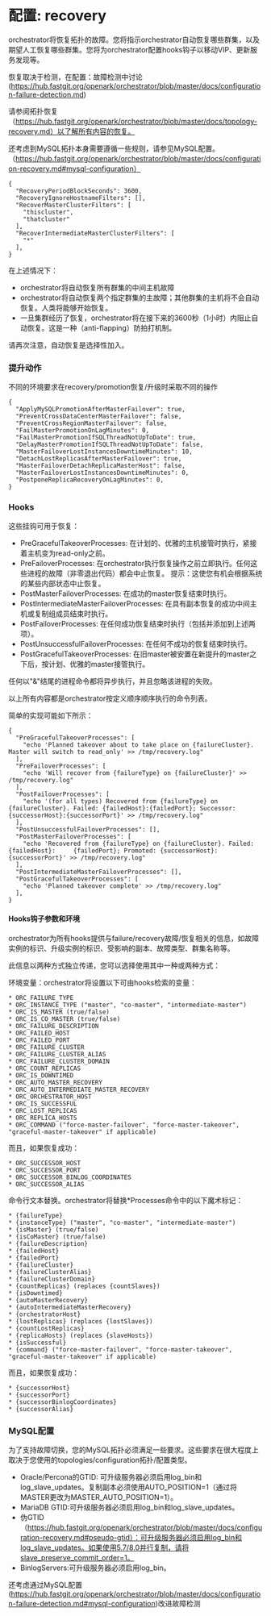 # 配置: recovery

orchestrator将恢复拓扑的故障。您将指示orchestrator自动恢复哪些群集，以及期望人工恢复哪些群集。您将为orchestrator配置hooks钩子以移动VIP、更新服务发现等。

恢复取决于检测，在配置：故障检测中讨论(https://hub.fastgit.org/openark/orchestrator/blob/master/docs/configuration-failure-detection.md)

请参阅拓扑恢复（https://hub.fastgit.org/openark/orchestrator/blob/master/docs/topology-recovery.md）以了解所有内容的恢复。

还考虑到MySQL拓扑本身需要遵循一些规则，请参见MySQL配置。（https://hub.fastgit.org/openark/orchestrator/blob/master/docs/configuration-recovery.md#mysql-configuration）

    {
      "RecoveryPeriodBlockSeconds": 3600,
      "RecoveryIgnoreHostnameFilters": [],
      "RecoverMasterClusterFilters": [
        "thiscluster",
        "thatcluster"
      ],
      "RecoverIntermediateMasterClusterFilters": [
        "*"
      ],
    }

在上述情况下：

* orchestrator将自动恢复所有群集的中间主机故障
* orchestrator将自动恢复两个指定群集的主故障；其他群集的主机将不会自动恢复。人类将能够开始恢复。
* 一旦集群经历了恢复，orchestrator将在接下来的3600秒（1小时）内阻止自动恢复。这是一种（anti-flapping）防拍打机制。

请再次注意，自动恢复是选择性加入。

### 提升动作

不同的环境要求在recovery/promotion恢复/升级时采取不同的操作

    {
      "ApplyMySQLPromotionAfterMasterFailover": true,
      "PreventCrossDataCenterMasterFailover": false,
      "PreventCrossRegionMasterFailover": false,
      "FailMasterPromotionOnLagMinutes": 0,
      "FailMasterPromotionIfSQLThreadNotUpToDate": true,
      "DelayMasterPromotionIfSQLThreadNotUpToDate": false,
      "MasterFailoverLostInstancesDowntimeMinutes": 10,
      "DetachLostReplicasAfterMasterFailover": true,
      "MasterFailoverDetachReplicaMasterHost": false,
      "MasterFailoverLostInstancesDowntimeMinutes": 0,
      "PostponeReplicaRecoveryOnLagMinutes": 0,
    }

### Hooks

这些挂钩可用于恢复：

* PreGracefulTakeoverProcesses: 在计划的、优雅的主机接管时执行，紧接着主机变为read-only之前。
* PreFailoverProcesses: 在orchestrator执行恢复操作之前立即执行。任何这些进程的故障（非零退出代码）都会中止恢复。
                        提示：这使您有机会根据系统的某些内部状态中止恢复。
* PostMasterFailoverProcesses: 在成功的master恢复结束时执行。
* PostIntermediateMasterFailoverProcesses: 在具有副本恢复的成功中间主机或复制组成员结束时执行。
* PostFailoverProcesses: 在任何成功恢复结束时执行（包括并添加到上述两项）。
* PostUnsuccessfulFailoverProcesses: 在任何不成功的恢复结束时执行。
* PostGracefulTakeoverProcesses: 在旧master被安置在新提升的master之下后，按计划、优雅的master接管执行。

任何以"&"结尾的进程命令都将异步执行，并且忽略该进程的失败。

以上所有内容都是orchestrator按定义顺序顺序执行的命令列表。

简单的实现可能如下所示：

    {
      "PreGracefulTakeoverProcesses": [
        "echo 'Planned takeover about to take place on {failureCluster}. Master will switch to read_only' >> /tmp/recovery.log"
      ],
      "PreFailoverProcesses": [
        "echo 'Will recover from {failureType} on {failureCluster}' >> /tmp/recovery.log"
      ],
      "PostFailoverProcesses": [
        "echo '(for all types) Recovered from {failureType} on {failureCluster}. Failed: {failedHost}:{failedPort}; Successor: {successorHost}:{successorPort}' >> /tmp/recovery.log"
      ],
      "PostUnsuccessfulFailoverProcesses": [],
      "PostMasterFailoverProcesses": [
        "echo 'Recovered from {failureType} on {failureCluster}. Failed: {failedHost}:     {failedPort}; Promoted: {successorHost}:{successorPort}' >> /tmp/recovery.log"
      ],
      "PostIntermediateMasterFailoverProcesses": [],
      "PostGracefulTakeoverProcesses": [
        "echo 'Planned takeover complete' >> /tmp/recovery.log"
      ],
    }

#### Hooks钩子参数和环境

orchestrator为所有hooks提供与failure/recovery故障/恢复相关的信息，如故障实例的标识、升级实例的标识、受影响的副本、故障类型、群集名称等。

此信息以两种方式独立传递，您可以选择使用其中一种或两种方式：

环境变量：orchestrator将设置以下可由hooks检索的变量：


    * ORC_FAILURE_TYPE
    * ORC_INSTANCE_TYPE ("master", "co-master", "intermediate-master")
    * ORC_IS_MASTER (true/false)
    * ORC_IS_CO_MASTER (true/false)
    * ORC_FAILURE_DESCRIPTION
    * ORC_FAILED_HOST
    * ORC_FAILED_PORT
    * ORC_FAILURE_CLUSTER
    * ORC_FAILURE_CLUSTER_ALIAS
    * ORC_FAILURE_CLUSTER_DOMAIN
    * ORC_COUNT_REPLICAS
    * ORC_IS_DOWNTIMED
    * ORC_AUTO_MASTER_RECOVERY
    * ORC_AUTO_INTERMEDIATE_MASTER_RECOVERY
    * ORC_ORCHESTRATOR_HOST
    * ORC_IS_SUCCESSFUL
    * ORC_LOST_REPLICAS
    * ORC_REPLICA_HOSTS
    * ORC_COMMAND ("force-master-failover", "force-master-takeover", "graceful-master-takeover" if applicable)

而且，如果恢复成功：

    * ORC_SUCCESSOR_HOST
    * ORC_SUCCESSOR_PORT
    * ORC_SUCCESSOR_BINLOG_COORDINATES
    * ORC_SUCCESSOR_ALIAS

命令行文本替换。orchestrator将替换*Processes命令中的以下魔术标记：


    * {failureType}
    * {instanceType} ("master", "co-master", "intermediate-master")
    * {isMaster} (true/false)
    * {isCoMaster} (true/false)
    * {failureDescription}
    * {failedHost}
    * {failedPort}
    * {failureCluster}
    * {failureClusterAlias}
    * {failureClusterDomain}
    * {countReplicas} (replaces {countSlaves})
    * {isDowntimed}
    * {autoMasterRecovery}
    * {autoIntermediateMasterRecovery}
    * {orchestratorHost}
    * {lostReplicas} (replaces {lostSlaves})
    * {countLostReplicas}
    * {replicaHosts} (replaces {slaveHosts})
    * {isSuccessful}
    * {command} ("force-master-failover", "force-master-takeover", "graceful-master-takeover" if applicable)

而且，如果恢复成功：

    * {successorHost}
    * {successorPort}
    * {successorBinlogCoordinates}
    * {successorAlias}

### MySQL配置

为了支持故障切换，您的MySQL拓扑必须满足一些要求。这些要求在很大程度上取决于您使用的topologies/configuration拓扑/配置类型。

* Oracle/Percona的GTID: 可升级服务器必须启用log_bin和log_slave_updates。复制副本必须使用AUTO_POSITION=1（通过将MASTER更改为MASTER_AUTO_POSITION=1）。
* MariaDB GTID:可升级服务器必须启用log_bin和log_slave_updates。
* 伪GTID（https://hub.fastgit.org/openark/orchestrator/blob/master/docs/configuration-recovery.md#pseudo-gtid）：可升级服务器必须启用log_bin和log_slave_updates。如果使用5.7/8.0并行复制，请将slave_preserve_commit_order=1。
* BinlogServers:可升级服务器必须启用log_bin。

还考虑通过MySQL配置(https://hub.fastgit.org/openark/orchestrator/blob/master/docs/configuration-failure-detection.md#mysql-configuration)改进故障检测



